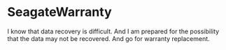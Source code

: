 # SeagateWarranty
I know that data recovery is difficult.  And I am prepared for the possibility that the data may not be recovered. And go for warranty replacement.
